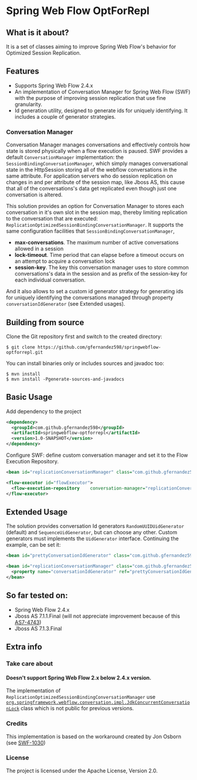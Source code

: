 Spring Web Flow OptForRepl
==========================

## What is it about?

It is a set of classes aiming to improve Spring Web Flow's behavior for 
Optimized Session Replication.

## Features

- Supports Spring Web Flow 2.4.x
- An implementation of Conversation Manager for Spring Web Flow (SWF) with the
purpose of improving session replication that use fine granularity.
- Id generation utility, designed to generate ids for uniquely identifying. It
includes a couple of generator strategies.

### Conversation Manager

Conversation Manager manages conversations and effectively controls how state 
is stored physically when a flow execution is paused. 
SWF provides a default `ConversationManager` implementation: the 
`SessionBindingConversationManager`, which simply manages conversational state 
in the HttpSession storing all of the webflow conversations in the same 
attribute. For application servers who do session replication on changes in 
and per attribute of the session map, like Jboss AS, this cause that all of 
the conversations's data get replicated even though just one conversation is 
altered.

This solution provides an option for Conversation Manager to stores each 
conversation in it's own slot in the session map, thereby limiting replication 
to the conversation that are executed: 
`ReplicationOptimizedSessionBindingConversationManager`. It supports the same 
configuration facilities that `SessionBindingConversationManager`,

- **max-conversations**. The maximum number of active conversations allowed 
in a session
- **lock-timeout**. Time period that can elapse before a timeout occurs on an 
attempt to acquire a conversation lock
- **session-key**. The key this conversation manager uses to store common 
conversations's data in the session and as prefix of the session-key for each 
individual conversation.

And it also allows to set a custom id generator strategy for generating ids 
for uniquely identifying the conversations managed through property 
`conversationIdGenerator` (see Extended usages).

## Building from source

Clone the Git repository first and switch to the created directory:

    $ git clone https://github.com/gfernandez598/springwebflow-optforrepl.git

You can install binaries only or includes sources and javadoc too:

    $ mvn install
    $ mvn install -Pgenerate-sources-and-javadocs

## Basic Usage

Add dependency to the project

```xml
<dependency>
  <groupId>com.github.gfernandez598</groupId>
  <artifactId>springwebflow-optforrepl</artifactId>
  <version>1.0-SNAPSHOT</version>
</dependency>
```

Configure SWF: define custom conversation manager and set it to the Flow 
Execution Repository.

```xml
<bean id="replicationConversationManager" class="com.github.gfernandez598.swf.conversation.optforrepl.ReplicationOptimizedSessionBindingConversationManager" />

<flow-executor id="flowExecutor">
  <flow-execution-repository	conversation-manager="replicationConversationManager" />
</flow-executor>
```

## Extended Usage

The solution provides conversation Id generators `RandomUUIDUidGenerator` 
(default) and `SequenceUidGenerator`, but can choose any other. Custom 
generators must implements the `UidGenerator` interface. Continuing the 
example, can be set it:

```xml
<bean id="prettyConversationIdGenerator" class="com.github.gfernandez598.swf.util.SequenceUidGenerator" />

<bean id="replicationConversationManager" class="com.github.gfernandez598.swf.conversation.optforrepl.ReplicationOptimizedSessionBindingConversationManager">
  <property name="conversationIdGenerator" ref="prettyConversationIdGenerator" />
</bean>
```

## So far tested on:

- Spring Web Flow 2.4.x
- Jboss AS 7.1.1.Final (will not appreciate improvement because of this 
[AS7-4743](https://issues.jboss.org/browse/AS7-4743))
- Jboss AS 7.1.3.Final

## Extra info

### Take care about

#### Doesn't support Spring Web Flow 2.x below 2.4.x version. 
The implementation of `ReplicationOptimizedSessionBindingConversationManager` 
use 
[`org.springframework.webflow.conversation.impl.JdkConcurrentConversationLock`](http://docs.spring.io/autorepo/docs/webflow/2.4.x/api/org/springframework/webflow/conversation/impl/JdkConcurrentConversationLock.html) 
class which is not public for previous versions.

### Credits

This implementation is based on the workaround created by Jon Osborn 
(see [SWF-1030](https://jira.spring.io/browse/SWF-1030))

### License

The project is licensed under the Apache License, Version 2.0.
